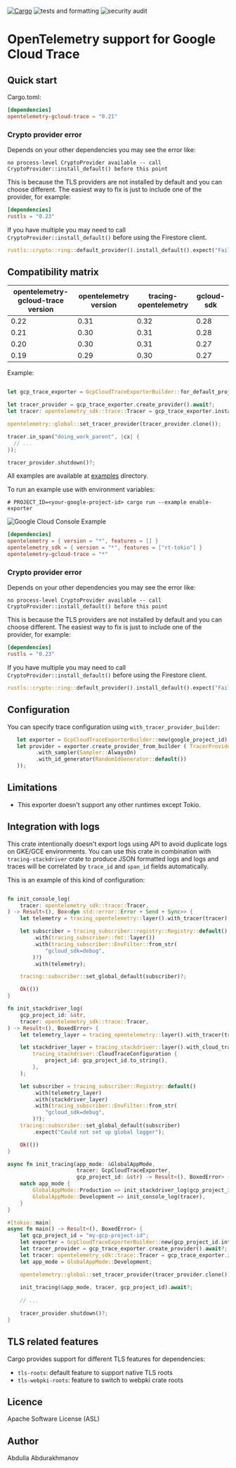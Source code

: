 [![Cargo](https://img.shields.io/crates/v/opentelemetry-gcloud-trace.svg)](https://crates.io/crates/opentelemetry-gcloud-trace)
![tests and formatting](https://github.com/abdolence/opentelemetry-gcloud-trace-rs/workflows/tests%20&amp;%20formatting/badge.svg)
![security audit](https://github.com/abdolence/opentelemetry-gcloud-trace-rs/workflows/security%20audit/badge.svg)

# OpenTelemetry support for Google Cloud Trace

## Quick start

Cargo.toml:
```toml
[dependencies]
opentelemetry-gcloud-trace = "0.21"
```

### Crypto provider error

Depends on your other dependencies you may see the error like:

```
no process-level CryptoProvider available -- call CryptoProvider::install_default() before this point 
```

This is because the TLS providers are not installed by default and you can choose different.
The easiest way to fix is just to include one of the provider, for example:

```toml
[dependencies]
rustls = "0.23"
```

If you have multiple you may need to call `CryptoProvider::install_default()` before using the Firestore client.

```rust
rustls::crypto::ring::default_provider().install_default().expect("Failed to install rustls crypto provider");
```

## Compatibility matrix

| opentelemetry-gcloud-trace version | opentelemetry version | tracing-opentelemetry | gcloud-sdk |
|------------------------------------|-----------------------|-----------------------|------------|
| 0.22                               | 0.31                  | 0.32                  | 0.28       |
| 0.21                               | 0.30                  | 0.31                  | 0.28       |
| 0.20                               | 0.30                  | 0.31                  | 0.27       |
| 0.19                               | 0.29                  | 0.30                  | 0.27       |

Example:

```rust

let gcp_trace_exporter = GcpCloudTraceExporterBuilder::for_default_project_id().await?; // or GcpCloudTraceExporterBuilder::new(config_env_var("PROJECT_ID")?)

let tracer_provider = gcp_trace_exporter.create_provider().await?;
let tracer: opentelemetry_sdk::trace::Tracer = gcp_trace_exporter.install(&tracer_provider).await?;

opentelemetry::global::set_tracer_provider(tracer_provider.clone());

tracer.in_span("doing_work_parent", |cx| {
  // ...
});

tracer_provider.shutdown()?;


```

All examples are available at [examples](examples) directory.

To run an example use with environment variables:
```
# PROJECT_ID=<your-google-project-id> cargo run --example enable-exporter
```

![Google Cloud Console Example](docs/img/gcloud-example.png)


```toml
[dependencies]
opentelemetry = { version = "*", features = [] }
opentelemetry_sdk = { version = "*", features = ["rt-tokio"] }
opentelemetry-gcloud-trace = "*"
```

### Crypto provider error

Depends on your other dependencies you may see the error like:

```
no process-level CryptoProvider available -- call CryptoProvider::install_default() before this point 
```

This is because the TLS providers are not installed by default and you can choose different.
The easiest way to fix is just to include one of the provider, for example:

```toml
[dependencies]
rustls = "0.23"
```

If you have multiple you may need to call `CryptoProvider::install_default()` before using the Firestore client.

```rust
rustls::crypto::ring::default_provider().install_default().expect("Failed to install rustls crypto provider");
```

## Configuration

You can specify trace configuration using `with_tracer_provider_builder`:

```rust
   let exporter = GcpCloudTraceExporterBuilder::new(google_project_id);
   let provider = exporter.create_provider_from_builder ( TracerProvider::builder()
         .with_sampler(Sampler::AlwaysOn)
         .with_id_generator(RandomIdGenerator::default())
   ));
```

## Limitations
- This exporter doesn't support any other runtimes except Tokio.

## Integration with logs
This crate intentionally doesn't export logs using API to avoid duplicate logs on GKE/GCE environments. 
You can use this crate in combination with `tracing-stackdriver` crate to produce 
JSON formatted logs and logs and traces will be correlated by `trace_id` and `span_id` 
fields automatically. 
 
This is an example of this kind of configuration:
```rust

fn init_console_log(
    tracer: opentelemetry_sdk::trace::Tracer,
) -> Result<(), Box<dyn std::error::Error + Send + Sync>> {
    let telemetry = tracing_opentelemetry::layer().with_tracer(tracer);

    let subscriber = tracing_subscriber::registry::Registry::default()
        .with(tracing_subscriber::fmt::layer())
        .with(tracing_subscriber::EnvFilter::from_str(
            "gcloud_sdk=debug",
        )?)
        .with(telemetry);

    tracing::subscriber::set_global_default(subscriber)?;

    Ok(())
}

fn init_stackdriver_log(
    gcp_project_id: &str,
    tracer: opentelemetry_sdk::trace::Tracer,
) -> Result<(), BoxedError> {
    let telemetry_layer = tracing_opentelemetry::layer().with_tracer(tracer);

    let stackdriver_layer = tracing_stackdriver::layer().with_cloud_trace(
        tracing_stackdriver::CloudTraceConfiguration {
            project_id: gcp_project_id.to_string(),
        },
    );

    let subscriber = tracing_subscriber::Registry::default()
        .with(telemetry_layer)
        .with(stackdriver_layer)
        .with(tracing_subscriber::EnvFilter::from_str(
            "gcloud_sdk=debug",
        )?);
    tracing::subscriber::set_global_default(subscriber)
        .expect("Could not set up global logger");

    Ok(())
}

async fn init_tracing(app_mode: &GlobalAppMode,
                      tracer: GcpCloudTraceExporter,
                      gcp_project_id: &str) -> Result<(), BoxedError> {
    match app_mode {
        GlobalAppMode::Production => init_stackdriver_log(gcp_project_id, tracer),
        GlobalAppMode::Development => init_console_log(tracer),
    }
}

#[tokio::main]
async fn main() -> Result<(), BoxedError> {
    let gcp_project_id = "my-gcp-project-id";
    let exporter = GcpCloudTraceExporterBuilder::new(gcp_project_id.into());
    let tracer_provider = gcp_trace_exporter.create_provider().await?;
    let tracer: opentelemetry_sdk::trace::Tracer = gcp_trace_exporter.install(&tracer_provider).await?;
    let app_mode = GlobalAppMode::Development;

    opentelemetry::global::set_tracer_provider(tracer_provider.clone());
    
    init_tracing(&app_mode, tracer, gcp_project_id).await?;
    
    // ...

    tracer_provider.shutdown()?;
}


```

## TLS related features
Cargo provides support for different TLS features for dependencies:
- `tls-roots`: default feature to support native TLS roots
- `tls-webpki-roots`: feature to switch to webpki crate roots

## Licence
Apache Software License (ASL)

## Author
Abdulla Abdurakhmanov
